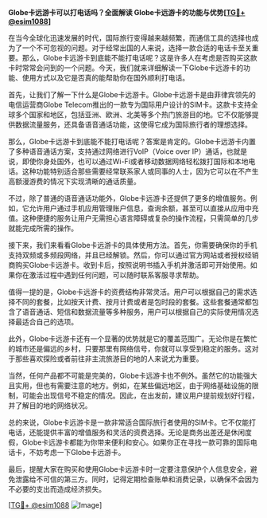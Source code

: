 **Globe卡远游卡可以打电话吗？全面解读 Globe卡远游卡的功能与优势[[TG💪+ @esim1088](https://t.me/s/esim1088)]**

在当今全球化迅速发展的时代，国际旅行变得越来越频繁，而通信工具的选择也成为了一个不可忽视的问题。对于经常出国的人来说，选择一款合适的电话卡至关重要。那么，Globe卡远游卡到底能不能打电话呢？这是许多人在考虑是否购买这款卡时常常会问到的一个问题。今天，我们就来详细解读一下Globe卡远游卡的功能、使用方式以及它是否真的能帮助你在国外顺利打电话。

首先，让我们了解一下什么是Globe卡远游卡。Globe卡远游卡是由菲律宾领先的电信运营商Globe Telecom推出的一款专为国际用户设计的SIM卡。这款卡支持全球多个国家和地区，包括亚洲、欧洲、北美等多个热门旅游目的地。它不仅能够提供数据流量服务，还具备语音通话功能，这使得它成为国际旅行者的理想选择。

那么，Globe卡远游卡到底能不能打电话呢？答案是肯定的。Globe卡远游卡内置了多种语音通话方案，支持通过网络进行VoIP（Voice over IP）通话，也就是说，即使你身处国外，也可以通过Wi-Fi或者移动数据网络轻松拨打国际和本地电话。这种功能特别适合那些需要经常联系家人或同事的人士，因为它可以在不产生高额漫游费的情况下实现清晰的通话质量。

不过，除了普通的语音通话功能外，Globe卡远游卡还提供了更多的增值服务。例如，它允许用户通过手机应用管理账户信息，查询余额，甚至可以直接从应用中充值。这种便捷的服务让用户无需担心语言障碍或复杂的操作流程，只需简单的几步就能完成所需的操作。

接下来，我们来看看Globe卡远游卡的具体使用方法。首先，你需要确保你的手机支持双频或多频段网络，并且已经解锁。然后，你可以通过官方网站或者授权经销商购买Globe卡远游卡。收到卡后，按照说明书插入手机并激活即可开始使用。如果你在激活过程中遇到任何问题，可以随时联系客服寻求帮助。

值得一提的是，Globe卡远游卡的资费结构非常灵活。用户可以根据自己的需求选择不同的套餐，比如按天计费、按月计费或者是包时段的套餐。这些套餐通常都包含了语音通话、短信和数据流量等多种服务，用户可以根据自己的实际使用情况选择最适合自己的选项。

此外，Globe卡远游卡还有一个显著的优势就是它的覆盖范围广。无论你是在繁忙的城市还是偏远的乡村，只要那里有网络信号，你就可以享受到稳定的服务。这对于那些喜欢探险或者前往非主流旅游目的地的人来说尤为重要。

当然，任何产品都不可能是完美的，Globe卡远游卡也不例外。虽然它的功能强大且实用，但也有需要注意的地方。例如，在某些偏远地区，由于网络基础设施的限制，可能会出现信号不稳定的情况。因此，在出发前，建议用户提前规划好行程，并了解目的地的网络状况。

总的来说，Globe卡远游卡是一款非常适合国际旅行者使用的SIM卡。它不仅能打电话，还能提供丰富的增值服务和灵活的资费选择。无论是商务出差还是休闲度假，Globe卡远游卡都能为你带来便利和安心。如果你正在寻找一款可靠的国际电话卡，不妨考虑一下Globe卡远游卡。

最后，提醒大家在购买和使用Globe卡远游卡时一定要注意保护个人信息安全，避免泄露给不可信的第三方。同时，记得定期检查账单和消费记录，以确保不会因为不必要的支出而造成经济损失。

[[TG💪+ @esim1088](https://t.me/s/esim1088) ![Image](https://i.postimg.cc/4NQfJmqS/Snipaste-2025-05-13-00-14-12.png)]